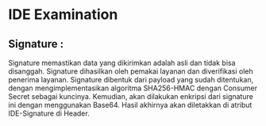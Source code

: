 # IDE Examination

## Signature :

Signature memastikan data yang dikirimkan adalah asli dan tidak bisa disanggah. Signature dihasilkan oleh pemakai layanan dan diverifikasi oleh penerima layanan.
Signature dibentuk dari payload yang sudah ditentukan, dengan mengimplementasikan algoritma SHA256-HMAC dengan Consumer Secret sebagai kuncinya. Kemudian, akan dilakukan enkripsi dari signature ini dengan menggunakan Base64. Hasil akhirnya akan diletakkan di atribut IDE-Signature di Header.